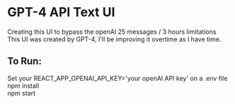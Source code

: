 # GPT-4 API Text UI

Creating this UI to bypass the openAI 25 messages / 3 hours limitations  
This UI was created by GPT-4, I'll be improving it overtime as I have time.

## To Run:

Set your REACT_APP_OPENAI_API_KEY='your openAI API key'  on a .env file
npm install  
npm start
